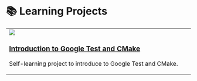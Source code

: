 # 📚 Learning Projects

<table>
<tr>
<td width="50%">
<div align="left">
  <a href="https://skillicons.dev">
    <img src="https://skillicons.dev/icons?i=cmake,cpp,vscode" />
  </a>
  <h3>
    <a href="https://github.com/oscardelgado02/Introduction-to-Google-Test-and-CMake" target="_blank">
      Introduction to Google Test and CMake
    </a>
  </h3>
  <p>Self-learning project to introduce to Google Test and CMake.</p>
</div>
</td>
</tr>
</table>

